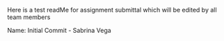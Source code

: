 Here is a test readMe for assignment submittal which will be edited by all team members


Name: 
Initial Commit - Sabrina Vega